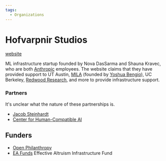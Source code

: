 ```yaml
---
tags:
  - Organizations
---
```


# Hofvarpnir Studios

[website](https://hofvarpnir.ai)

ML infrastructure startup founded by Nova DasSarma and Shauna Kravec, who are both [Anthropic](Anthropic.md) employees. The website claims that they have provided support to UT Austin, [MILA](https://mila.quebec/en/mila/) (founded by [Yoshua Bengio](../pages/Yoshua%20Bengio.md)), UC Berkeley, [Redwood Research](Redwood%20Research.md), and more to provide infrastructure support.

### Partners

It's unclear what the nature of these partnerships is.

- [Jacob Steinhardt](Bounded%20Regret.md)
- [Center for Human-Compatible AI](CHAI.md)

## Funders

- [Open Philanthropy](Open%20Philanthropy.md)
- [EA Funds](CEA.md) Effective Altruism Infrastructure Fund